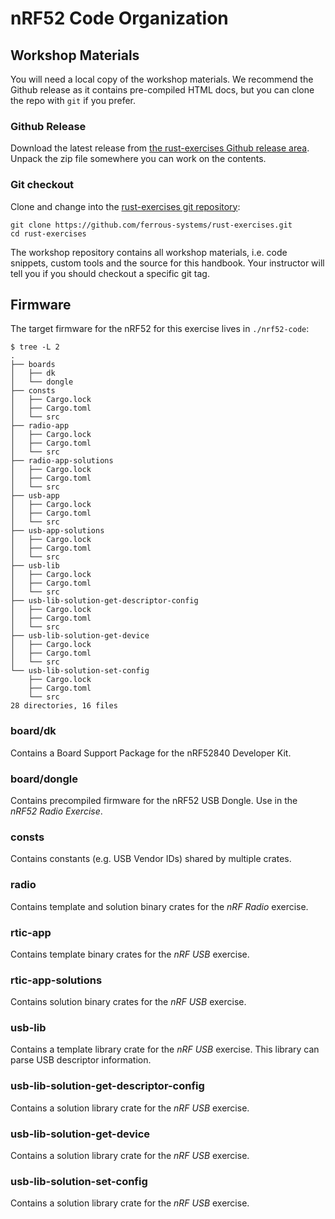 # nRF52 Code Organization

## Workshop Materials

You will need a local copy of the workshop materials. We recommend the Github release as it contains pre-compiled HTML docs, but you can clone the repo with `git` if you prefer.

### Github Release

Download the latest release from [the rust-exercises Github release area](https://github.com/ferrous-systems/rust-exercises/releases). Unpack the zip file somewhere you can work on the contents.

### Git checkout

Clone and change into the [rust-exercises git repository](https://github.com/ferrous-systems/rust-exercises):

```console
git clone https://github.com/ferrous-systems/rust-exercises.git
cd rust-exercises
```

The workshop repository contains all workshop materials, i.e. code snippets, custom tools and the source for this handbook. Your instructor will tell you if you should checkout a specific git tag.

## Firmware

The target firmware for the nRF52 for this exercise lives in `./nrf52-code`:

```console
$ tree -L 2
.
├── boards
│   ├── dk
│   └── dongle
├── consts
│   ├── Cargo.lock
│   ├── Cargo.toml
│   └── src
├── radio-app
│   ├── Cargo.lock
│   ├── Cargo.toml
│   └── src
├── radio-app-solutions
│   ├── Cargo.lock
│   ├── Cargo.toml
│   └── src
├── usb-app
│   ├── Cargo.lock
│   ├── Cargo.toml
│   └── src
├── usb-app-solutions
│   ├── Cargo.lock
│   ├── Cargo.toml
│   └── src
├── usb-lib
│   ├── Cargo.lock
│   ├── Cargo.toml
│   └── src
├── usb-lib-solution-get-descriptor-config
│   ├── Cargo.lock
│   ├── Cargo.toml
│   └── src
├── usb-lib-solution-get-device
│   ├── Cargo.lock
│   ├── Cargo.toml
│   └── src
└── usb-lib-solution-set-config
    ├── Cargo.lock
    ├── Cargo.toml
    └── src
28 directories, 16 files
```

### board/dk

Contains a Board Support Package for the nRF52840 Developer Kit.

### board/dongle

Contains precompiled firmware for the nRF52 USB Dongle. Use in the *nRF52 Radio Exercise*.

### consts

Contains constants (e.g. USB Vendor IDs) shared by multiple crates.

### radio

Contains template and solution binary crates for the *nRF Radio* exercise.

### rtic-app

Contains template binary crates for the *nRF USB* exercise.

### rtic-app-solutions

Contains solution binary crates for the *nRF USB* exercise.

### usb-lib

Contains a template library crate for the *nRF USB* exercise. This library can parse USB descriptor information.

### usb-lib-solution-get-descriptor-config

Contains a solution library crate for the *nRF USB* exercise.

### usb-lib-solution-get-device

Contains a solution library crate for the *nRF USB* exercise.

### usb-lib-solution-set-config

Contains a solution library crate for the *nRF USB* exercise.
